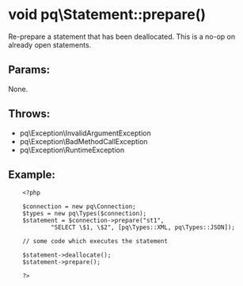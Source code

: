 # void pq\Statement::prepare()

Re-prepare a statement that has been deallocated. This is a no-op on already open statements.

## Params:

None.

## Throws:

* pq\Exception\InvalidArgumentException
* pq\Exception\BadMethodCallException
* pq\Exception\RuntimeException

## Example:

        <?php

        $connection = new pq\Connection;
        $types = new pq\Types($connection);
        $statement = $connection->prepare("st1",
                "SELECT \$1, \$2", [pq\Types::XML, pq\Types::JSON]);

        // some code which executes the statement

        $statement->deallocate();
        $statement->prepare();

        ?>

